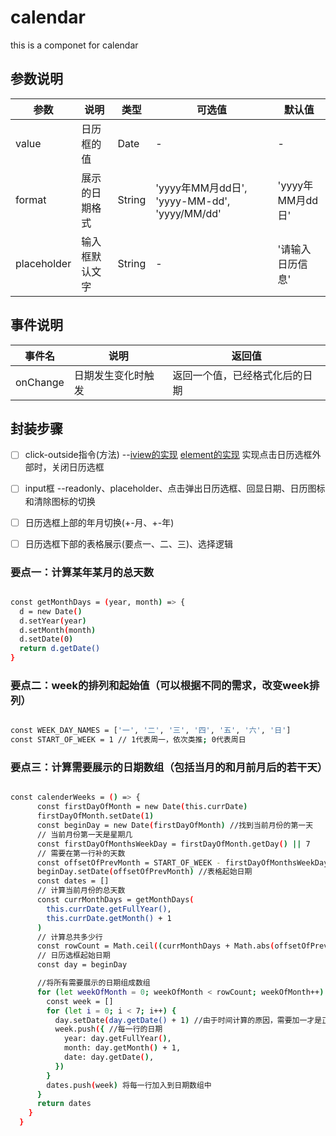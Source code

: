 # calendar
this is a componet for calendar

## 参数说明

| 参数        | 说明                      | 类型      | 可选值  | 默认值    |
| ---------  | ----------------------- | ------- | ---- | ------ |
| value    | 日历框的值     | Date | -    | -   |
| format | 展示的日期格式 | String | 'yyyy年MM月dd日', 'yyyy-MM-dd', 'yyyy/MM/dd' | 'yyyy年MM月dd日' |
| placeholder    | 输入框默认文字     | String | -    | '请输入日历信息' |

## 事件说明

| 事件名        | 说明                  |  返回值  |
| ---------  | ----------------------- | ---- | 
| onChange    | 日期发生变化时触发     |  返回一个值，已经格式化后的日期   |

## 封装步骤
- [ ] click-outside指令(方法) --[iview的实现](https://github.com/iview/iview/blob/2.0/src/directives/clickoutside.js) [element的实现](https://github.com/ElemeFE/element/blob/dev/src/utils/clickoutside.js) 实现点击日历选框外部时，关闭日历选框
- [ ] input框 --readonly、placeholder、点击弹出日历选框、回显日期、日历图标和清除图标的切换
- [ ] 日历选框上部的年月切换(+-月、+-年)
- [ ] 日历选框下部的表格展示(要点一、二、三)、选择逻辑


### 要点一：计算某年某月的总天数

``` bash

const getMonthDays = (year, month) => {
  d = new Date()
  d.setYear(year)
  d.setMonth(month)
  d.setDate(0)
  return d.getDate()
}

```
### 要点二：week的排列和起始值（可以根据不同的需求，改变week排列）

``` bash

const WEEK_DAY_NAMES = ['一', '二', '三', '四', '五', '六', '日']
const START_OF_WEEK = 1 // 1代表周一，依次类推; 0代表周日

```
### 要点三：计算需要展示的日期数组（包括当月的和月前月后的若干天）

``` bash

const calenderWeeks = () => {
      const firstDayOfMonth = new Date(this.currDate)
      firstDayOfMonth.setDate(1)
      const beginDay = new Date(firstDayOfMonth) //找到当前月份的第一天
      // 当前月份第一天是星期几
      const firstDayOfMonthsWeekDay = firstDayOfMonth.getDay() || 7
      // 需要在第一行补的天数
      const offsetOfPrevMonth = START_OF_WEEK - firstDayOfMonthsWeekDay
      beginDay.setDate(offsetOfPrevMonth) //表格起始日期
      const dates = []
      // 计算当前月份的总天数
      const currMonthDays = getMonthDays(
        this.currDate.getFullYear(),
        this.currDate.getMonth() + 1
      )
      // 计算总共多少行
      const rowCount = Math.ceil((currMonthDays + Math.abs(offsetOfPrevMonth)) / 7) + 1
      // 日历选框起始日期
      const day = beginDay

      //将所有需要展示的日期组成数组
      for (let weekOfMonth = 0; weekOfMonth < rowCount; weekOfMonth++) {
        const week = []
        for (let i = 0; i < 7; i++) {
          day.setDate(day.getDate() + 1) //由于时间计算的原因，需要加一才是正确的起始日期
          week.push({ //每一行的日期
            year: day.getFullYear(),
            month: day.getMonth() + 1,
            date: day.getDate(),
          })
        }
        dates.push(week) 将每一行加入到日期数组中
      }
      return dates
    }
  }

```
